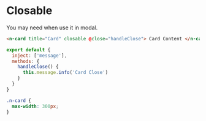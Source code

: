 # Closable

You may need when use it in modal.

```html
<n-card title="Card" closable @close="handleClose"> Card Content </n-card>
```

```js
export default {
  inject: ['message'],
  methods: {
    handleClose() {
      this.message.info('Card Close')
    }
  }
}
```

```css
.n-card {
  max-width: 300px;
}
```
